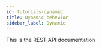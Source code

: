 ```yaml
---
id: tutorials-dynamic
title: Dynamic behavior
sidebar_label: Dynamic
---
```


This is the REST API documentation
